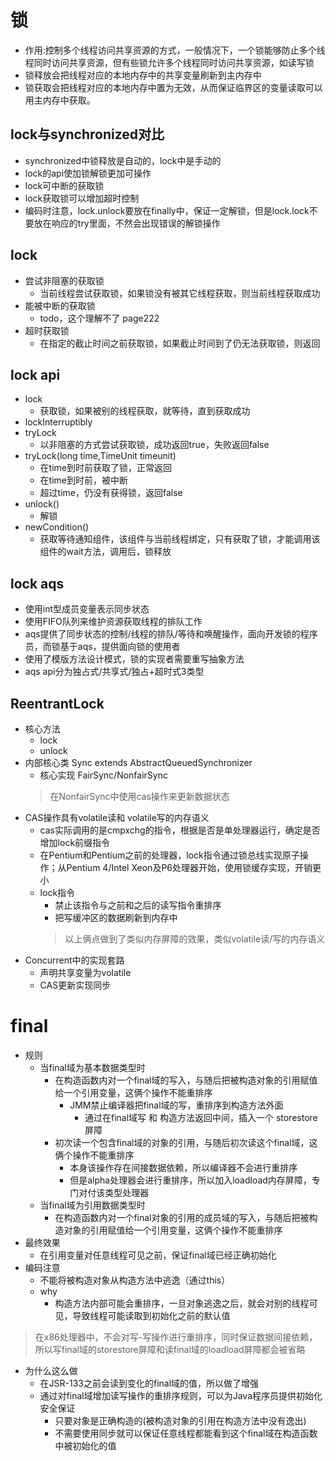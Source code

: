 # 锁
* 作用:控制多个线程访问共享资源的方式，一般情况下，一个锁能够防止多个线程同时访问共享资源，但有些锁允许多个线程同时访问共享资源，如读写锁
* 锁释放会把线程对应的本地内存中的共享变量刷新到主内存中
* 锁获取会把线程对应的本地内存中置为无效，从而保证临界区的变量读取可以用主内存中获取。

## lock与synchronized对比
* synchronized中锁释放是自动的，lock中是手动的
* lock的api使加锁解锁更加可操作
* lock可中断的获取锁
* lock获取锁可以增加超时控制
* 编码时注意，lock.unlock要放在finally中，保证一定解锁，但是lock.lock不要放在响应的try里面，不然会出现错误的解锁操作

## lock
* 尝试非阻塞的获取锁
    * 当前线程尝试获取锁，如果锁没有被其它线程获取，则当前线程获取成功
* 能被中断的获取锁
    * todo，这个理解不了 page222
* 超时获取锁
    * 在指定的截止时间之前获取锁，如果截止时间到了仍无法获取锁，则返回
    
## lock api
* lock
    * 获取锁，如果被别的线程获取，就等待，直到获取成功
* lockInterruptibly
* tryLock
    * 以非阻塞的方式尝试获取锁，成功返回true，失败返回false
* tryLock(long time,TimeUnit timeunit)
    * 在time到时前获取了锁，正常返回
    * 在time到时前，被中断
    * 超过time，仍没有获得锁，返回false
* unlock()
    * 解锁
* newCondition()
    * 获取等待通知组件，该组件与当前线程绑定，只有获取了锁，才能调用该组件的wait方法，调用后，锁释放
    
## lock aqs
* 使用int型成员变量表示同步状态
* 使用FIFO队列来维护资源获取线程的排队工作
* aqs提供了同步状态的控制/线程的排队/等待和唤醒操作，面向开发锁的程序员，而锁基于aqs，提供面向锁的使用者
* 使用了模版方法设计模式，锁的实现者需要重写抽象方法
* aqs api分为独占式/共享式/独占+超时式3类型

## ReentrantLock
* 核心方法
    * lock  
    * unlock
* 内部核心类 Sync extends AbstractQueuedSynchronizer
    * 核心实现 FairSync/NonfairSync
    > 在NonfairSync中使用cas操作来更新数据状态
* CAS操作具有volatile读和 volatile写的内存语义
    * cas实际调用的是cmpxchg的指令，根据是否是单处理器运行，确定是否增加lock前缀指令
    * 在Pentium和Pentium之前的处理器，lock指令通过锁总线实现原子操作；从Pentium 4/Intel Xeon及P6处理器开始，使用锁缓存实现，开销更小
    * lock指令
        * 禁止该指令与之前和之后的读写指令重排序
        * 把写缓冲区的数据刷新到内存中
        > 以上俩点做到了类似内存屏障的效果，类似volatile读/写的内存语义
* Concurrent中的实现套路
    * 声明共享变量为volatile
    * CAS更新实现同步
    
# final
* 规则
    * 当final域为基本数据类型时
        * 在构造函数内对一个final域的写入，与随后把被构造对象的引用赋值给一个引用变量，这俩个操作不能重排序
            * JMM禁止编译器把final域的写，重排序到构造方法外面
                * 通过在final域写 和 构造方法返回中间，插入一个 storestore屏障
        * 初次读一个包含final域的对象的引用，与随后初次读这个final域，这俩个操作不能重排序
            * 本身该操作存在间接数据依赖，所以编译器不会进行重排序
            * 但是alpha处理器会进行重排序，所以加入loadload内存屏障，专门对付该类型处理器
    * 当final域为引用数据类型时
        * 在构造函数内对一个final对象的引用的成员域的写入，与随后把被构造对象的引用赋值给一个引用变量，这俩个操作不能重排序
* 最终效果
    * 在引用变量对任意线程可见之前，保证final域已经正确初始化
* 编码注意
    * 不能将被构造对象从构造方法中逃逸（通过this）
    * why
        * 构造方法内部可能会重排序，一旦对象逃逸之后，就会对别的线程可见，导致线程可能读取到初始化之前的默认值
> 在x86处理器中，不会对写-写操作进行重排序，同时保证数据间接依赖，所以写final域的storestore屏障和读final域的loadload屏障都会被省略
* 为什么这么做
    * 在JSR-133之前会读到变化的final域的值，所以做了增强
    * 通过对final域增加读写操作的重排序规则，可以为Java程序员提供初始化安全保证
        * 只要对象是正确构造的(被构造对象的引用在构造方法中没有逸出)
        * 不需要使用同步就可以保证任意线程都能看到这个final域在构造函数中被初始化的值
